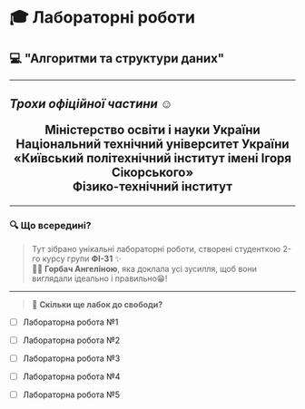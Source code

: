 # 🎓 **Лабораторні роботи**  
## 💻 "Алгоритми та структури даних"  
---

## ***Трохи офіційної частини ☺️***
<p align="center" style="font-size: 1.5em; font-weight: bold;">
  Міністерство освіти і науки України  
  <br>Національний технічний університет України  
  <br>«Київський політехнічний інститут імені Ігоря Сікорського»  
  <br>Фізико-технічний інститут
</p> 

---

### 🔍 **Що всередині?**  
> Тут зібрано унікальні лабораторні роботи, створені студенткою 2-го курсу групи **ФІ-31** ✨  
> 👩‍💻 **Горбач Ангеліною**, яка доклала усі зусилля, щоб вони виглядали ідеально і правильно😁️!
 ---
 > 📝 **Скільки ще лабок до свободи?**

- [ ] Лабораторна робота №1  
- [ ] Лабораторна робота №2  
- [ ] Лабораторна робота №3  
- [ ] Лабораторна робота №4
- [ ] Лабораторна робота №5


